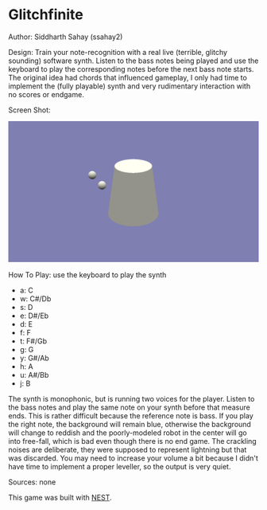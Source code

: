 # Glitchfinite

Author: Siddharth Sahay (ssahay2)

Design: Train your note-recognition with a real live (terrible, glitchy sounding) software synth. Listen to the bass notes being played and use the keyboard to play the corresponding notes before the next bass note starts. The original idea had chords that influenced gameplay, I only had time to implement the (fully playable) synth and very rudimentary interaction with no scores or endgame.

Screen Shot:

![Screen Shot](screenshot.png)

How To Play: use the keyboard to play the synth
* a: C
* w: C#/Db
* s: D
* e: D#/Eb
* d: E
* f: F
* t: F#/Gb
* g: G
* y: G#/Ab
* h: A
* u: A#/Bb
* j: B


The synth is monophonic, but is running two voices for the player. Listen to the bass notes and play the same note on your synth before that measure ends. This is rather difficult because the reference note is bass. If you play the right note, the background will remain blue, otherwise the background will change to reddish and the poorly-modeled robot in the center will go into free-fall, which is bad even though there is no end game. The crackling noises are deliberate, they were supposed to represent lightning but that was discarded. You may need to increase your volume a bit because I didn't have time to implement a proper leveller, so the output is very quiet.

Sources: none

This game was built with [NEST](NEST.md).

